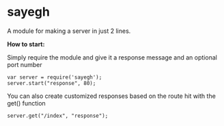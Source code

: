 # sayegh
A module for making a server in just 2 lines.

__How to start:__

Simply require the module and give it a response message and an optional port number

	var server = require('sayegh');
	server.start("response", 80);

You can also create customized responses based on the route hit with the get() function
	
	server.get("/index", "response");
